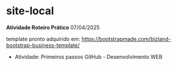# site-local

**Atividade Roteiro Prático** 07/04/2025

template pronto adquirido em: https://bootstrapmade.com/bizland-bootstrap-business-template/
 - Atividade: Primeiros passos GitHub - Desenvolvimento WEB